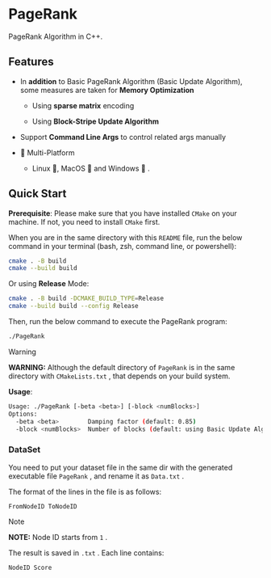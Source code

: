 # PageRank

PageRank Algorithm in C++.

## Features

- In **addition** to Basic PageRank Algorithm (Basic Update Algorithm), some measures are taken for **Memory Optimization**

  - Using **sparse matrix** encoding

  - Using **Block-Stripe Update Algorithm**

- Support **Command Line Args** to control related args manually

- 🎉 Multi-Platform
  - Linux :penguin:, MacOS :apple: and Windows :checkered_flag: .


## Quick Start

**Prerequisite**: Please make sure that you have installed `CMake` on your machine. If not, you need to install `CMake` first.

When you are in the same directory with this `README` file, run the below command in your terminal (bash, zsh, command line, or powershell):

```sh
cmake . -B build
cmake --build build
```

Or using **Release** Mode:

```sh
cmake . -B build -DCMAKE_BUILD_TYPE=Release
cmake --build build --config Release
```

Then, run the below command to execute the PageRank program:

```sh
./PageRank
```

> [!WARNING]
>
> **WARNING:** Although the default directory of `PageRank` is in the same directory with `CMakeLists.txt` , that depends on your build system.

**Usage**:

```sh
Usage: ./PageRank [-beta <beta>] [-block <numBlocks>]
Options:
  -beta <beta>        Damping factor (default: 0.85)
  -block <numBlocks>  Number of blocks (default: using Basic Update Algorithm)
```

### DataSet

You need to put your dataset file in the same dir with the generated executable file `PageRank` , and rename it as `Data.txt` .

The format of the lines in the file is as follows:

```
FromNodeID ToNodeID
```

> [!NOTE]
>
> **NOTE:** Node ID starts from `1` .

The result is saved in `.txt` . Each line contains:

```
NodeID Score
```
